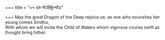 +++
title = "०५ उत नोऽहिर्बुध्न्यो३"

+++
May the great Dragon of the Deep rejoice us: as one who nourishes her young comes Sindhu,  
     With whom we will incite the Child of Waters whom vigorous course swift as thought bring hither.